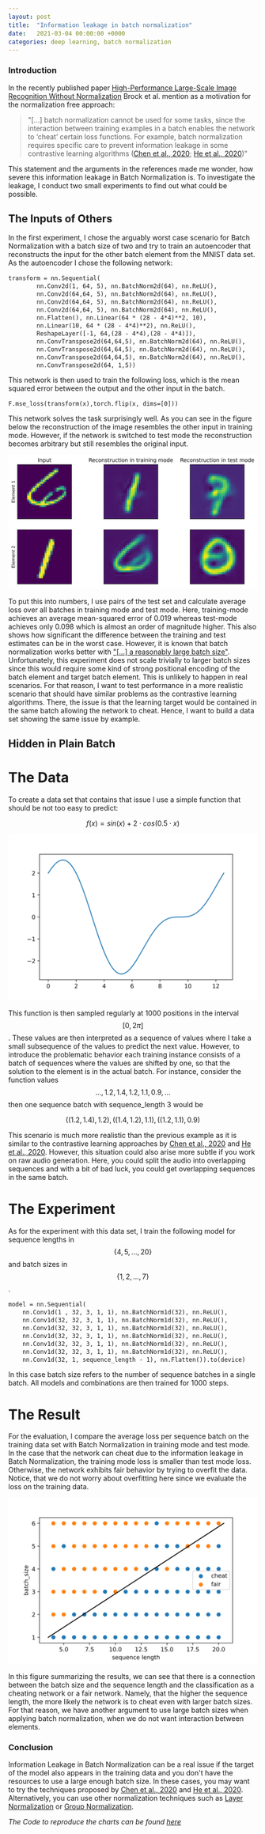 ```yaml
---
layout: post
title:  "Information leakage in batch normalization"
date:   2021-03-04 00:00:00 +0000
categories: deep learning, batch normalization
---
```

<script type="text/x-mathjax-config">
    MathJax.Hub.Config({
      tex2jax: {
        inlineMath: [['$','$'], ['\\(','\\)']],
        processEscapes: true
      }
    });
    </script>
<script src="https://cdnjs.cloudflare.com/ajax/libs/mathjax/2.7.0/MathJax.js?config=TeX-AMS-MML_HTMLorMML" type="text/javascript"></script>

### Introduction
In the recently published paper [High-Performance Large-Scale Image Recognition Without Normalization][brock-21] Brock et al. mention as a motivation for the normalization free approach:

> "[...] batch normalization cannot be used for some tasks, since the interaction
> between training examples in a batch enables the network to
> ‘cheat’ certain loss functions. For example, batch normalization requires specific 
> care to prevent information leakage in
> some contrastive learning algorithms ([Chen et al., 2020][chen-20]; [He et al., 2020][he-20])"

This statement and the arguments in the references made me wonder, how severe this information leakage in Batch Normalization is.
To investigate the leakage, I conduct two small experiments to find out what could be possible.

## The Inputs of Others

In the first experiment, I chose the arguably worst case scenario for Batch Normalization with a batch size of two and try to train an
autoencoder that reconstructs the input for the other batch element from the MNIST data set. As the autoencoder I chose the following network:

```Python3
transform = nn.Sequential(
        nn.Conv2d(1, 64, 5), nn.BatchNorm2d(64), nn.ReLU(),
        nn.Conv2d(64,64, 5), nn.BatchNorm2d(64), nn.ReLU(),
        nn.Conv2d(64,64, 5), nn.BatchNorm2d(64), nn.ReLU(),
        nn.Conv2d(64,64, 5), nn.BatchNorm2d(64), nn.ReLU(),
        nn.Flatten(), nn.Linear(64 * (28 - 4*4)**2, 10),
        nn.Linear(10, 64 * (28 - 4*4)**2), nn.ReLU(),
        ReshapeLayer([-1, 64,(28 - 4*4),(28 - 4*4)]),
        nn.ConvTranspose2d(64,64,5), nn.BatchNorm2d(64), nn.ReLU(),
        nn.ConvTranspose2d(64,64,5), nn.BatchNorm2d(64), nn.ReLU(),
        nn.ConvTranspose2d(64,64,5), nn.BatchNorm2d(64), nn.ReLU(),
        nn.ConvTranspose2d(64, 1,5))
```
This network is then used to train the following loss, which is the mean squared error between the output and the other input in the batch.

```Python3
F.mse_loss(transform(x),torch.flip(x, dims=[0]))
```

This network solves the task surprisingly well. As you can see in the figure below the reconstruction of the image resembles the other input in training mode.
However, if the network is switched to test mode the reconstruction becomes arbitrary but still resembles the original input.

<img src="/assets/information_leakage_in_batch_normalization/example0.svg">

To put this into numbers, I use pairs of the test set and calculate average loss over all batches in training mode and test mode.
Here, training-mode achieves an average mean-squared error of 0.019 whereas test-mode achieves only 0.098 which is almost an order of magnitude higher.
This also shows how significant the difference between the training and test estimates can be in the worst case.
However, it is known that batch normalization works better with ["[...] a reasonably large batch size"][batch-size].
Unfortunately, this experiment does not scale trivially to larger batch sizes since this would require some kind of strong positional encoding of the batch element and target batch element.
This is unlikely to happen in real scenarios. For that reason, I want to test performance in a more realistic scenario that should have similar problems as the
contrastive learning algorithms.
There, the issue is that the learning target would be contained in the same batch allowing the network to cheat.
Hence, I want to build a data set showing the same issue by example.

## Hidden in Plain Batch

# The Data

To create a data set that contains that issue I use a simple function that should be not too easy to predict: 

$$ f(x) = sin(x) + 2 \cdot cos(0.5 \cdot x) $$ 

<img src="/assets/information_leakage_in_batch_normalization/function.svg">

This function is then sampled regularly at 1000 positions in the interval $$[ 0, 2 \pi ]$$.
These values are then interpreted as a sequence of values where I take a small subsequence of the values to predict the next value.
However, to introduce the problematic behavior each training instance consists of a batch of sequences where the values are shifted by one,
so that the solution to the element is in the actual batch.
For instance, consider the function values $$ ..., 1.2, 1.4, 1.2, 1.1, 0.9, ...$$ then one sequence batch with sequence_length 3 would be 

$$((1.2,1.4),1.2), ((1.4, 1.2), 1.1), ((1.2, 1.1),0.9)$$

This scenario is much more realistic than the previous example as it is similar to the contrastive learning approaches by [Chen et al., 2020][chen-20] and [He et al., 2020][he-20]. However, this situation could also arise more subtle if you work on raw audio generation. Here, you could split the audio into overlapping
sequences and with a bit of bad luck, you could get overlapping sequences in the same batch.

# The Experiment

As for the experiment with this data set, I train the following model for sequence lengths in $$\lbrace 4, 5, ..., 20 \rbrace $$ and batch sizes in $$\lbrace 1, 2, ..., 7 \rbrace $$.

```Python3
model = nn.Sequential(
    nn.Conv1d(1 , 32, 3, 1, 1), nn.BatchNorm1d(32), nn.ReLU(),
    nn.Conv1d(32, 32, 3, 1, 1), nn.BatchNorm1d(32), nn.ReLU(),
    nn.Conv1d(32, 32, 3, 1, 1), nn.BatchNorm1d(32), nn.ReLU(),
    nn.Conv1d(32, 32, 3, 1, 1), nn.BatchNorm1d(32), nn.ReLU(),
    nn.Conv1d(32, 32, 3, 1, 1), nn.BatchNorm1d(32), nn.ReLU(),
    nn.Conv1d(32, 32, 3, 1, 1), nn.BatchNorm1d(32), nn.ReLU(),
    nn.Conv1d(32, 1, sequence_length - 1), nn.Flatten()).to(device)
```


In this case batch size refers to the number of sequence batches in a single batch. All models and combinations are then trained for 1000 steps.

# The Result

For the evaluation, I compare the average loss per sequence batch on the training data set with Batch Normalization in training mode and test mode.
In the case that the network can cheat due to the information leakage in Batch Normalization, the training mode loss is smaller than test mode loss.
Otherwise, the network exhibits fair behavior by trying to overfit the data. Notice, that we do not worry about overfitting here since we evaluate the loss on the training data.

<img src="/assets/information_leakage_in_batch_normalization/cheatfair.svg">

In this figure summarizing the results, we can see that there is a connection between the batch size and the sequence length and the classification as a cheating network or a fair network. Namely, that the higher the sequence length, the more likely the network is to cheat even with larger batch sizes.
For that reason, we have another argument to use large batch sizes when applying batch normalization, when we do not want interaction between elements.

### Conclusion

Information Leakage in Batch Normalization can be a real issue if the target of the model also appears in the training data and you don't have the
resources to use a large enough batch size.
In these cases, you may want to try the techniques proposed by [Chen et al., 2020][chen-20] and [He et al., 2020][he-20].
Alternatively, you can use other normalization techniques such as [Layer Normalization][Ba-16-Layernorm] or [Group Normalization][Wu-18-groupnorm].

*The Code to reproduce the charts can be found [here][code]*

[brock-21]: https://arxiv.org/abs/2102.06171
[chen-20]: https://arxiv.org/abs/2002.05709
[he-20]: https://arxiv.org/abs/1911.05722
[Wu-18-groupnorm]:https://arxiv.org/abs/1803.08494
[Ba-16-Layernorm]:https://arxiv.org/abs/1607.06450
[batch-size]:https://arxiv.org/abs/1906.03548
[code]:https://github.com/perschi/deep-learning-blog-code
